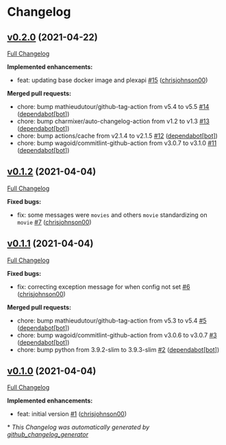 # Changelog

## [v0.2.0](https://github.com/chrisjohnson00/plex-library-updater/tree/v0.2.0) (2021-04-22)

[Full Changelog](https://github.com/chrisjohnson00/plex-library-updater/compare/v0.1.2...v0.2.0)

**Implemented enhancements:**

- feat: updating base docker image and plexapi [\#15](https://github.com/chrisjohnson00/plex-library-updater/pull/15) ([chrisjohnson00](https://github.com/chrisjohnson00))

**Merged pull requests:**

- chore: bump mathieudutour/github-tag-action from v5.4 to v5.5 [\#14](https://github.com/chrisjohnson00/plex-library-updater/pull/14) ([dependabot[bot]](https://github.com/apps/dependabot))
- chore: bump charmixer/auto-changelog-action from v1.2 to v1.3 [\#13](https://github.com/chrisjohnson00/plex-library-updater/pull/13) ([dependabot[bot]](https://github.com/apps/dependabot))
- chore: bump actions/cache from v2.1.4 to v2.1.5 [\#12](https://github.com/chrisjohnson00/plex-library-updater/pull/12) ([dependabot[bot]](https://github.com/apps/dependabot))
- chore: bump wagoid/commitlint-github-action from v3.0.7 to v3.1.0 [\#11](https://github.com/chrisjohnson00/plex-library-updater/pull/11) ([dependabot[bot]](https://github.com/apps/dependabot))

## [v0.1.2](https://github.com/chrisjohnson00/plex-library-updater/tree/v0.1.2) (2021-04-04)

[Full Changelog](https://github.com/chrisjohnson00/plex-library-updater/compare/v0.1.1...v0.1.2)

**Fixed bugs:**

- fix: some messages were `movies` and others `movie` standardizing on `movie` [\#7](https://github.com/chrisjohnson00/plex-library-updater/pull/7) ([chrisjohnson00](https://github.com/chrisjohnson00))

## [v0.1.1](https://github.com/chrisjohnson00/plex-library-updater/tree/v0.1.1) (2021-04-04)

[Full Changelog](https://github.com/chrisjohnson00/plex-library-updater/compare/v0.1.0...v0.1.1)

**Fixed bugs:**

- fix: correcting exception message for when config not set [\#6](https://github.com/chrisjohnson00/plex-library-updater/pull/6) ([chrisjohnson00](https://github.com/chrisjohnson00))

**Merged pull requests:**

- chore: bump mathieudutour/github-tag-action from v5.3 to v5.4 [\#5](https://github.com/chrisjohnson00/plex-library-updater/pull/5) ([dependabot[bot]](https://github.com/apps/dependabot))
- chore: bump wagoid/commitlint-github-action from v3.0.6 to v3.0.7 [\#3](https://github.com/chrisjohnson00/plex-library-updater/pull/3) ([dependabot[bot]](https://github.com/apps/dependabot))
- chore: bump python from 3.9.2-slim to 3.9.3-slim [\#2](https://github.com/chrisjohnson00/plex-library-updater/pull/2) ([dependabot[bot]](https://github.com/apps/dependabot))

## [v0.1.0](https://github.com/chrisjohnson00/plex-library-updater/tree/v0.1.0) (2021-04-04)

[Full Changelog](https://github.com/chrisjohnson00/plex-library-updater/compare/5994cc3b80aea66a405d6461a86668e5871bf4f9...v0.1.0)

**Implemented enhancements:**

- feat: initial version [\#1](https://github.com/chrisjohnson00/plex-library-updater/pull/1) ([chrisjohnson00](https://github.com/chrisjohnson00))



\* *This Changelog was automatically generated by [github_changelog_generator](https://github.com/github-changelog-generator/github-changelog-generator)*
